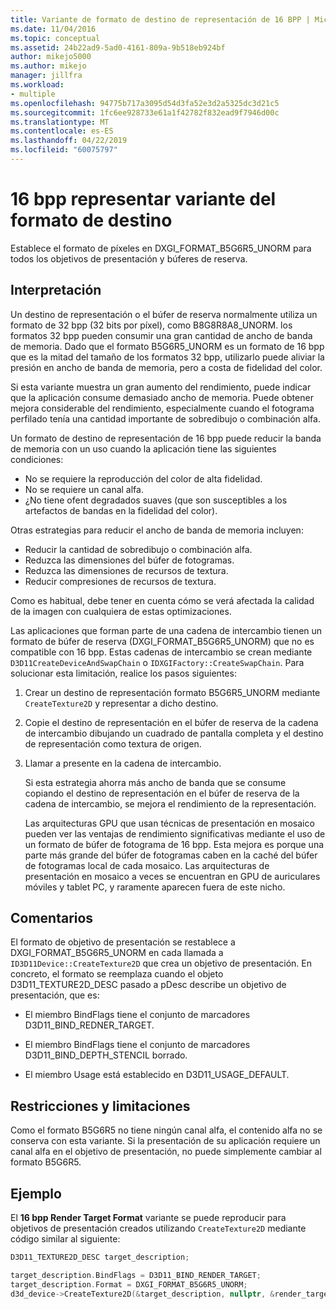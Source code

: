 ```yaml
---
title: Variante de formato de destino de representación de 16 BPP | Microsoft Docs
ms.date: 11/04/2016
ms.topic: conceptual
ms.assetid: 24b22ad9-5ad0-4161-809a-9b518eb924bf
author: mikejo5000
ms.author: mikejo
manager: jillfra
ms.workload:
- multiple
ms.openlocfilehash: 94775b717a3095d54d3fa52e3d2a5325dc3d21c5
ms.sourcegitcommit: 1fc6ee928733e61a1f42782f832ead9f7946d00c
ms.translationtype: MT
ms.contentlocale: es-ES
ms.lasthandoff: 04/22/2019
ms.locfileid: "60075797"
---
```

# <a name="16-bpp-render-target-format-variant"></a>16 bpp representar variante del formato de destino
Establece el formato de píxeles en DXGI_FORMAT_B5G6R5_UNORM para todos los objetivos de presentación y búferes de reserva.

## <a name="interpretation"></a>Interpretación
 Un destino de representación o el búfer de reserva normalmente utiliza un formato de 32 bpp (32 bits por píxel), como B8G8R8A8_UNORM. los formatos 32 bpp pueden consumir una gran cantidad de ancho de banda de memoria. Dado que el formato B5G6R5_UNORM es un formato de 16 bpp que es la mitad del tamaño de los formatos 32 bpp, utilizarlo puede aliviar la presión en ancho de banda de memoria, pero a costa de fidelidad del color.

 Si esta variante muestra un gran aumento del rendimiento, puede indicar que la aplicación consume demasiado ancho de memoria. Puede obtener mejora considerable del rendimiento, especialmente cuando el fotograma perfilado tenía una cantidad importante de sobredibujo o combinación alfa.

Un formato de destino de representación de 16 bpp puede reducir la banda de memoria con un uso cuando la aplicación tiene las siguientes condiciones:
- No se requiere la reproducción del color de alta fidelidad.
- No se requiere un canal alfa.
- ¿No tiene ofent degradados suaves (que son susceptibles a los artefactos de bandas en la fidelidad del color).

Otras estrategias para reducir el ancho de banda de memoria incluyen:
- Reducir la cantidad de sobredibujo o combinación alfa.
- Reduzca las dimensiones del búfer de fotogramas.
- Reduzca las dimensiones de recursos de textura.
- Reducir compresiones de recursos de textura.

Como es habitual, debe tener en cuenta cómo se verá afectada la calidad de la imagen con cualquiera de estas optimizaciones.

Las aplicaciones que forman parte de una cadena de intercambio tienen un formato de búfer de reserva (DXGI_FORMAT_B5G6R5_UNORM) que no es compatible con 16 bpp. Estas cadenas de intercambio se crean mediante `D3D11CreateDeviceAndSwapChain` o `IDXGIFactory::CreateSwapChain`. Para solucionar esta limitación, realice los pasos siguientes:
1. Crear un destino de representación formato B5G6R5_UNORM mediante `CreateTexture2D` y representar a dicho destino.
2. Copie el destino de representación en el búfer de reserva de la cadena de intercambio dibujando un cuadrado de pantalla completa y el destino de representación como textura de origen.
3. Llamar a presente en la cadena de intercambio.

   Si esta estrategia ahorra más ancho de banda que se consume copiando el destino de representación en el búfer de reserva de la cadena de intercambio, se mejora el rendimiento de la representación.

   Las arquitecturas GPU que usan técnicas de presentación en mosaico pueden ver las ventajas de rendimiento significativas mediante el uso de un formato de búfer de fotograma de 16 bpp. Esta mejora es porque una parte más grande del búfer de fotogramas caben en la caché del búfer de fotogramas local de cada mosaico. Las arquitecturas de presentación en mosaico a veces se encuentran en GPU de auriculares móviles y tablet PC, y raramente aparecen fuera de este nicho.

## <a name="remarks"></a>Comentarios
 El formato de objetivo de presentación se restablece a DXGI_FORMAT_B5G6R5_UNORM en cada llamada a `ID3D11Device::CreateTexture2D` que crea un objetivo de presentación. En concreto, el formato se reemplaza cuando el objeto D3D11_TEXTURE2D_DESC pasado a pDesc describe un objetivo de presentación, que es:

- El miembro BindFlags tiene el conjunto de marcadores D3D11_BIND_REDNER_TARGET.

- El miembro BindFlags tiene el conjunto de marcadores D3D11_BIND_DEPTH_STENCIL borrado.

- El miembro Usage está establecido en D3D11_USAGE_DEFAULT.

## <a name="restrictions-and-limitations"></a>Restricciones y limitaciones
 Como el formato B5G6R5 no tiene ningún canal alfa, el contenido alfa no se conserva con esta variante. Si la presentación de su aplicación requiere un canal alfa en el objetivo de presentación, no puede simplemente cambiar al formato B5G6R5.

## <a name="example"></a>Ejemplo
 El **16 bpp Render Target Format** variante se puede reproducir para objetivos de presentación creados utilizando `CreateTexture2D` mediante código similar al siguiente:

```cpp
D3D11_TEXTURE2D_DESC target_description;

target_description.BindFlags = D3D11_BIND_RENDER_TARGET;
target_description.Format = DXGI_FORMAT_B5G6R5_UNORM;
d3d_device->CreateTexture2D(&target_description, nullptr, &render_target);
```

